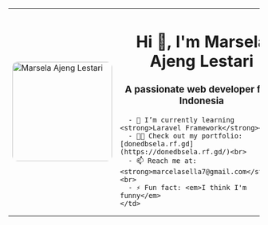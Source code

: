 <table>
  <tr>
    <td>
      <img src="https://your-img-url.com/tf.png" alt="Marsela Ajeng Lestari" width="200" style="border-radius: 10px;" />
    </td>
    <td>
      <h1 align="center">Hi 👋, I'm Marsela Ajeng Lestari</h1>
      <h3 align="center">A passionate web developer from Indonesia</h3>

      - 🌱 I’m currently learning <strong>Laravel Framework</strong><br>
      - 👨‍💻 Check out my portfolio: [donedbsela.rf.gd](https://donedbsela.rf.gd/)<br>
      - 📫 Reach me at: <strong>marcelasella7@gmail.com</strong><br>
      - ⚡ Fun fact: <em>I think I'm funny</em>
    </td>
  </tr>
</table>
